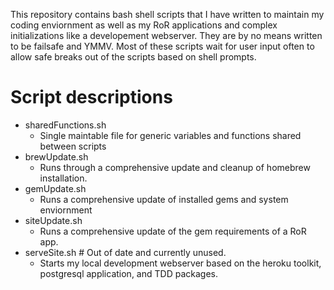 This repository contains bash shell scripts that I have written to maintain my coding enviornment as well as my RoR applications and complex initializations like a developement webserver. They are by no means written to be failsafe and YMMV. Most of these scripts wait for user input often to allow safe breaks out of the scripts based on shell prompts.

# Script descriptions
+ sharedFunctions.sh
  + Single maintable file for generic variables and functions shared between scripts
+ brewUpdate.sh
  + Runs through a comprehensive update and cleanup of homebrew installation.
+ gemUpdate.sh
  + Runs a comprehensive update of installed gems and system enviornment
+ siteUpdate.sh
  + Runs a comprehensive update of the gem requirements of a RoR app. 
+ serveSite.sh # Out of date and currently unused.
  + Starts my local development webserver based on the heroku toolkit, postgresql application, and TDD packages.